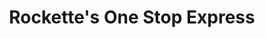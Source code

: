 ---
title: "Rockette's One Stop Express"
url: /oxford/rockettes-one-stop-express/
shop: convenience
---